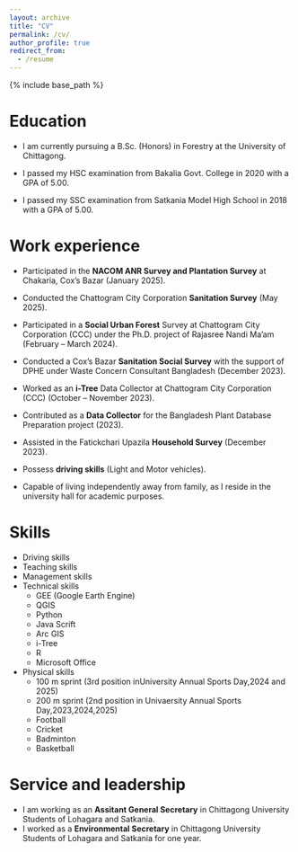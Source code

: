 ```yaml
---
layout: archive
title: "CV"
permalink: /cv/
author_profile: true
redirect_from:
  - /resume
---
```


{% include base_path %}

Education
======
* I am currently pursuing a B.Sc. (Honors) in Forestry at the University of Chittagong.

* I passed my HSC examination from Bakalia Govt. College in 2020 with a GPA of 5.00.

* I passed my SSC examination from Satkania Model High School in 2018 with a GPA of 5.00.

Work experience
======
* Participated in the **NACOM ANR Survey and Plantation Survey** at Chakaria, Cox’s Bazar (January 2025).
* Conducted the Chattogram City Corporation **Sanitation Survey** (May 2025).
* Participated in a **Social Urban Forest** Survey at Chattogram City Corporation (CCC) under the Ph.D. project of Rajasree Nandi Ma’am (February – March 2024).

* Conducted a Cox’s Bazar **Sanitation Social Survey** with the support of DPHE under Waste Concern Consultant Bangladesh (December 2023).

* Worked as an **i-Tree** Data Collector at Chattogram City Corporation (CCC) (October – November 2023).

* Contributed as a **Data Collector** for the Bangladesh Plant Database Preparation project (2023).

* Assisted in the Fatickchari Upazila **Household Survey** (December 2023).

* Possess **driving skills** (Light and Motor vehicles).

* Capable of living independently away from family, as I reside in the university hall for academic purposes.

<!-- * Fall 2015: Research Assistant
  * GitHub University
  * Duties included: Merging pull requests
  * Supervisor: Professor Hub

* Summer 2015: Research Assistant
  * GitHub University
  * Duties included: Tagging issues
  * Supervisor: Professor Git -->
  
Skills
======
* Driving skills
* Teaching skills
* Management skills
* Technical skills
  * GEE (Google Earth Engine)
  * QGIS
  * Python
  * Java Scrift
  * Arc GIS
  * i-Tree
  * R
  * Microsoft Office
* Physical skills
  * 100 m sprint (3rd position inUniversity Annual Sports Day,2024 and 2025)
  * 200 m sprint (2nd position in Univaersity Annual Sports Day,2023,2024,2025)
  * Football
  * Cricket
  * Badminton 
  * Basketball
<!-- Publications
======
  <ul>{% for post in site.publications reversed %}
    {% include archive-single-cv.html %}
  {% endfor %}</ul>  -->
  
<!-- Talks
======
  <ul>{% for post in site.talks reversed %}
    {% include archive-single-talk-cv.html  %}
  {% endfor %}</ul>
  
Teaching 
======
* I am teaching as a Biology teacher at **CANVAS ACADEMIC CARE** since January 2025.
* I worked as a Teacher of Mathematics and ICT at **EDU AID** from January 2022 to May 2022.

  <ul>{% for post in site.teaching reversed %}
    <!-- {% include archive-single-cv.html %}
  {% endfor %}</ul> -->
  
Service and leadership
======
* I am working as an **Assitant General Secretary** in Chittagong University Students of Lohagara and Satkania.
* I worked as a **Environmental Secretary** in Chittagong University Students of Lohagara and Satkania for one year.
